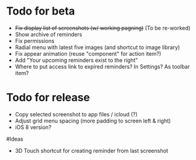 # Todo for beta

- ~~Fix display list of screenshots (w/ working pagning)~~ (To be re-worked)
- Show archive of reminders
- Fix permissions
- Radial menu with latest five images (and shortcut to image library)
- Fix appear animation (reuse "component" for action item?)
- Add "Your upcoming reminders exist to the right"
- Where to put access link to expired reminders? In Settings? As toolbar item?


# Todo for release

- Copy selected screenshot to app files / icloud (?)
- Adjust grid menu spacing (more padding to screen left & right)
- iOS 8 version?

#Ideas

- 3D Touch shortcut for creating reminder from last screenshot
